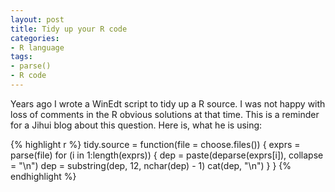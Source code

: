 ```yaml
---
layout: post
title: Tidy up your R code
categories:
- R language
tags:
- parse()
- R code
---
```


Years ago I wrote a WinEdt script to tidy up a R source. I was not happy with loss of comments in the R obvious solutions at that time. This is a reminder for a Jihui blog about this question. Here is, what he is using:

{% highlight r %}
tidy.source = function(file = choose.files()) {
   exprs = parse(file)
   for (i in 1:length(exprs)) {
       dep = paste(deparse(exprs[i]), collapse = "\n")
       dep = substring(dep, 12, nchar(dep) - 1)
       cat(dep, "\n")
   }
}
{% endhighlight %}


